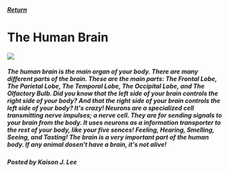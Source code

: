 <html>
  <head>
    <title>Ian's Wiki - The Brain</title>
  </head>
  <body>
    <h5>
      <a href="index.md">Return</a>
    </h5>
    <h1>The Human Brain</h1>
    <img src="https://premierneurologycenter.com//srv/htdocs/wp-content/uploads/2021/07/shutterstock_305273708-min-1024x768.jpg"></a>
    <h5>
      <p>
        The human brain is the main organ of your body. There are many different parts of the brain. These are the main parts: The Frontal Lobe, The Parietal Lobe, The Temporal Lobe, The Occipital Lobe, and The Olfactory Bulb. Did you know that the left side of your brain controls the right side of your body? And that the right side of your brain controls the left side of your body? It's crazy! Neurons are a specialized cell transmitting nerve impulses; a nerve cell. They are for sending signals to your brain from the body. It uses neurons as a information transporter to the rest of your body, like your five sences! Feeling, Hearing, Smelling, Seeing, and Tasting! The brain is a very important part of the human body. If any animal dosen't have a brain, it's not alive!
      </p>
    </h5>
    <h5>Posted by Kaison J. Lee</h5>
  </body>
</html>
